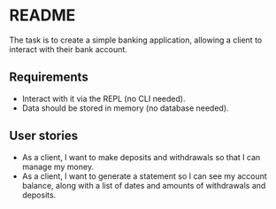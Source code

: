 # README

The task is to create a simple banking application, allowing a client to interact with their bank account.

## Requirements
- Interact with it via the REPL (no CLI needed).
- Data should be stored in memory (no database needed).

## User stories
- As a client, I want to make deposits and withdrawals so that I can manage my money.
- As a client, I want to generate a statement so I can see my account balance, along with a list of dates and amounts of withdrawals and deposits.
